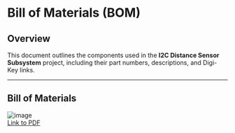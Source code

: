 # Bill of Materials (BOM)

## Overview
This document outlines the components used in the **I2C Distance Sensor Subsystem** project, including their part numbers, descriptions, and Digi-Key links.

---

## Bill of Materials
![image](https://github.com/user-attachments/assets/9d857a5f-8701-44e4-be13-f97f697d65bc) <br>
[Link to PDF](https://github.com/user-attachments/files/19037970/EGR.314.BOM.-.Sheet2.1.pdf)
